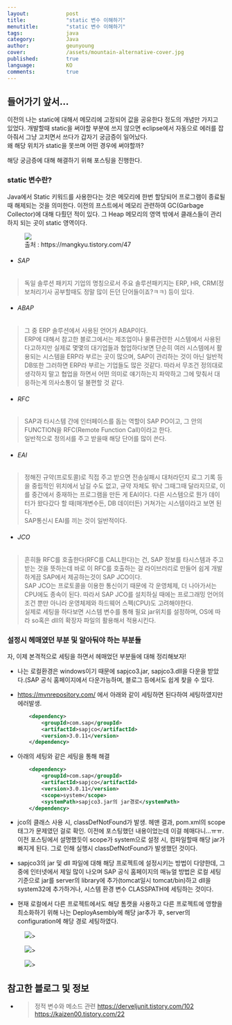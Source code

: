 ```yaml
---
layout:            post
title:             "static 변수 이해하기"
menutitle:         "static 변수 이해하기"
tags:              java
category:          Java
author:            geunyoung
cover:             /assets/mountain-alternative-cover.jpg
published:         true
language:          KO
comments:          true
---
```


## 들어가기 앞서...
  
이전의 나는 static에 대해서 메모리에 고정되어 값을 공유한다 정도의 개념만 가지고 있었다. 개발할때 static을 써야할 부분에 쓰지 않으면 eclipse에서 자동으로 에러를 잡아줘서 그냥 고치면서 쓰다가 갑자기 궁금증이 일어났다.  
왜 해당 위치가 static을 못쓰며 어떤 경우에 써야할까?  
  
해당 궁금증에 대해 해결하기 위해 포스팅을 진행한다.
  
### static 변수란?
  
 Java에서 Static 키워드를 사용한다는 것은 메모리에 한번 할당되어 프로그램이 종료될 때 해제되는 것을 의미한다. 이전의 프스트에서 메모리 관련하여 GC(Garbage Collector)에 대해 다뤘던 적이 있다. 그 Heap 메모리의 영역 밖에서 클래스들이 관리하지 되는 곳이 static 영역이다.
  
<figure>
<img src="{{ "/media/img/Java/static.jpg" | absolute_url }}" />
<figcaption>출처 : https://mangkyu.tistory.com/47 </figcaption>
</figure>
  
 * ###### SAP
  >독일 솔루션 패키지 기업의 명칭으로서 주요 솔루션패키지는 ERP, HR, CRM(정보처리기사 공부할때도 정말 많이 든던 단어들이죠?ㅋㅋ) 등이 있다.  
  
 * ###### ABAP
  >그 중 ERP 솔루션에서 사용된 언어가 ABAP이다.  
  >ERP에 대해서 참고한 블로그에서는 제조업이나 물류관련한 시스템에서 사용된다고하지만 실제로 몇몇의 대기업들과 협업하다보면 단순히 여러 시스템에서 활용되는 시스템을 ERP라 부르는 곳이 많으며, SAP이 관리하는 것이 아닌 일반적 DB또한 그러하면 ERP라 부르는 기업들도 많은 것같다. 따라서 무조건 정의대로 생각하지 말고 협업을 하면서 어떤 의미로 얘기하는지 파악하고 그에 맞춰서 대응하는게 의사소통이 덜 불편할 것 같다.
  
 * ###### RFC
  > SAP과 타시스템 간에 인터페이스를 돕는 역할이 SAP PO이고, 그 안의 FUNCTION을 RFC(Remote Function Call)이라고 한다.  
  > 일반적으로 정의서를 주고 받을때 해당 단어를 많이 쓴다.

 * ###### EAI
  > 정해진 규약(프로토콜)로 직접 주고 받으면 전송실패시 대처라던지 로그 기록 등을 중립적인 위치에서 남길 수도 없고, 규약 자체도 워낙 그때그때 달라지므로, 이를 중간에서 중재하는 프로그램을 만든 게 EAI이다. 다른 시스템으로 뭔가 데이터가 왔다갔다 할 때(매개변수든, DB 데이터든) 거쳐가는 시스템이라고 보면 된다.  
  > SAP통신시 EAI를 끼는 것이 일반적이다. 

 * ###### JCO
  > 흔히들 RFC를 호출한다(RFC를 CALL한다)는 건, SAP 정보를 타시스템과 주고 받는 것을 뜻하는데 바로 이 RFC를 호출하는 걸 라이브러리로 만들어 쉽게 개발하게끔 SAP에서 제공하는것이 SAP JCO이다.  
  > SAP JCO는 프로토콜을 이용한 통신이기 때문에 각 운영체제, 더 나아가서는 CPU에도 종속이 된다. 따라서 SAP JCO를 설치하실 때에는 프로그래밍 언어의 조건 뿐만 아니라 운영체제와 하드웨어 스펙(CPU)도 고려해야한다.  
  > 실제로 세팅을 하다보면 시스템 변수를 통해 필요 jar위치를 설정하며, OS에 따라 so혹은 dll의 확장자 파일의 활용해서 적용시킨다.


### 설정시 헤매였던 부분 및 알아둬야 하는 부분들

자, 이제 본격적으로 세팅을 하면서 헤매었던 부분들에 대해 정리해보자!

 - 나는 로컬환경은 windows이기 때문에 sapjco3.jar, sapjco3.dll을 다운을 받았다.(SAP 공식 홈페이지에서 다운가능하며, 블로그 등에서도 쉽게 찾을 수 있다.  
 
 - https://mvnrepository.com/ 에서 아래와 같이 세팅하면 된다하여 세팅하였지만 에러발생.
 ```xml
		<dependency>
	 		<groupId>com.sap</groupId>
	 		<artifactId>sapjco</artifactId>
	 		<version>3.0.11</version>
		</dependency>
```
  
 - 아래의 세팅와 같은 세팅을 통해 해결
 ```xml
		<dependency>
	 		<groupId>com.sap</groupId>
	 		<artifactId>sapjco</artifactId>
	 		<version>3.0.11</version>
			<scope>system</scope>			
			<systemPath>sapjco3.jar의 jar경로</systemPath>
		</dependency>
```
  
  - jco의 클래스 사용 시, classDefNotFound가 발생. 헤맨 결과, pom.xml의 scope 태그가 문제였던 걸로 확인. 이전에 포스팅했던 내용이었는데 이걸 헤매다니...ㅠㅠ. 이전 포스팅에서 설명했듯이 scope가 system으로 설정 시, 컴파일할때 해당 jar가 빠지게 된다. 그로 인해 실행시 classDefNotFound가 발생했던 것이다.  
  
  - sapjco3의 jar 및 dll 파일에 대해 해당 프로젝트에 설정시키는 방법이 다양한데, 그 중에 인터넷에서 제일 많이 나오며 SAP 공식 홈페이지의 매뉴얼 방법은 로컬 세팅 기준으로 jar를 server의 library에 추가(tomcat일시 tomcat/bin)하고 dll을 system32에 추가하거나, 시스템 환경 변수 CLASSPATH에 세팅하는 것이다.  
  
  - 현재 로컬에서 다른 프로젝트에서도 해당 톰캣을 사용하고 다른 프로젝트에 영향을 최소화하기 위해 나는 DeployAsembly에 해당 jar추가 후, server의 configuration에 해당 경로 세팅하였다.
  <aside>
<figure>
<img src="{{ "/media/img/Spring/jco.PNG" | absolute_url }}" />>
</figure>
</aside>
  <aside>
<figure>
<img src="{{ "/media/img/Spring/jco2.PNG" | absolute_url }}" />>
</figure>
</aside>
  <aside>
<figure>
<img src="{{ "/media/img/Spring/jco3.PNG" | absolute_url }}" />>
</figure>
</aside>


## 참고한 블로그 및 정보

* >정적 변수와 메소드 관련 
https://derveljunit.tistory.com/102  
https://kaizen00.tistory.com/22 
